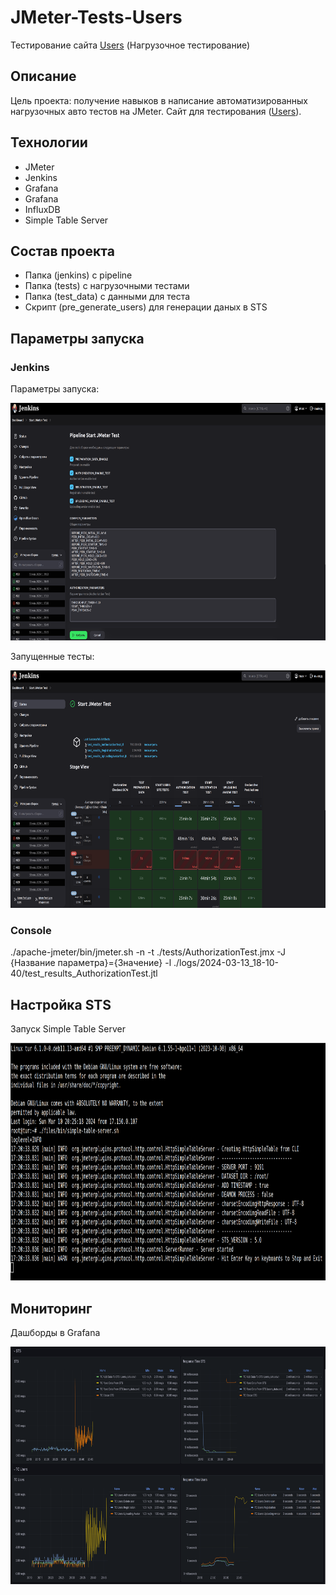 # JMeter-Tests-Users
Тестирование сайта <a href="http://users.bugred.ru/">Users</a> (Нагрузочное тестирование)

## Описание

Цель проекта: получение навыков в написание автоматизированных нагрузочных авто тестов на JMeter. Сайт для тестирования (<a href="http://users.bugred.ru/">Users</a>).

## Технологии

- JMeter
- Jenkins
- Grafana
- Grafana
- InfluxDB
- Simple Table Server

## Состав проекта

- Папка (jenkins) с pipeline
- Папка (tests) с нагрузочными тестами
- Папка (test_data) с данными для теста
- Скрипт (pre_generate_users) для генерации даных в STS

## Параметры запуска

### Jenkins

<p>Параметры запуска:</p>

<img src="./img/JenkinsParameters.png" width="900" height="380">

<p>Запущенные тесты:</p>

<img src="./img/Jenkins.png" width="900" height="380">

### Console

./apache-jmeter/bin/jmeter.sh -n -t ./tests/AuthorizationTest.jmx -J {Название параметра}={Значение} -l ./logs/2024-03-13_18-10-40/test_results_AuthorizationTest.jtl

## Настройка STS

<p>Запуск Simple Table Server</p>
<img src="./img/STS.png" width="900" height="380">

## Мониторинг

<p>Дашборды в Grafana</p>
<img src="./img/Grafana.png" width="900" height="380">